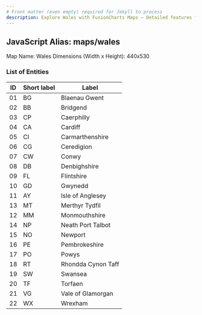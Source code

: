 ```yaml
---
# Front matter (even empty) required for Jekyll to process
description: Explore Wales with FusionCharts Maps – Detailed features for seamless integration. Try now & enhance your data visualization today! 
---
```


## JavaScript Alias: maps/wales

Map Name: Wales
Dimensions (Width x Height): 440x530





### List of Entities

ID | Short label | Label
---|---|---|
01|BG|Blaenau Gwent
02|BB|Bridgend
03|CP|Caerphilly
04|CA|Cardiff
05|CI|Carmarthenshire
06|CG|Ceredigion
07|CW|Conwy
08|DB|Denbighshire
09|FL|Flintshire
10|GD|Gwynedd
11|AY|Isle of Anglesey
13|MT|Merthyr Tydfil
12|MM|Monmouthshire
14|NP|Neath Port Talbot
15|NO|Newport
16|PE|Pembrokeshire
17|PO|Powys
18|RT|Rhondda Cynon Taff
19|SW|Swansea
20|TF|Torfaen
21|VG|Vale of Glamorgan
22|WX|Wrexham

